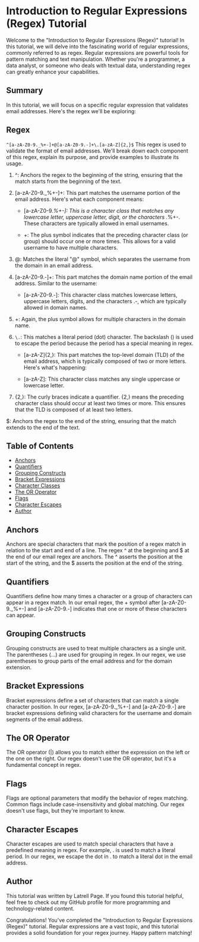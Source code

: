 # Introduction to Regular Expressions (Regex) Tutorial
Welcome to the "Introduction to Regular Expressions (Regex)" tutorial! In this tutorial, we will delve into the fascinating world of regular expressions, commonly referred to as regex. Regular expressions are powerful tools for pattern matching and text manipulation. Whether you're a programmer, a data analyst, or someone who deals with textual data, understanding regex can greatly enhance your capabilities.

## Summary
In this tutorial, we will focus on a specific regular expression that validates email addresses. Here's the regex we'll be exploring:

##  Regex 

`^[a-zA-Z0-9._%+-]+@[a-zA-Z0-9.-]+\.[a-zA-Z]{2,}$`
This regex is used to validate the format of email addresses. We'll break down each component of this regex, explain its purpose, and provide examples to illustrate its usage.

1. ^: Anchors the regex to the beginning of the string, ensuring that the match starts from the beginning of the text.

2. [a-zA-Z0-9._%+-]+: This part matches the username portion of the email address. Here's what each component means:

   - [a-zA-Z0-9._%+-]: This is a character class that matches any lowercase letter, uppercase letter, digit, or the characters ._%+-. These characters are typically allowed in email usernames.

   - +: The plus symbol indicates that the preceding character class (or group) should occur one or more times. This allows for a valid username to have multiple characters.

3. @: Matches the literal "@" symbol, which separates the username from the domain in an email address.

4. [a-zA-Z0-9.-]+: This part matches the domain name portion of the email address. Similar to the username:

    - [a-zA-Z0-9.-]: This character class matches lowercase letters, uppercase letters, digits, and the characters .-, which are typically allowed in domain names.

5. +: Again, the plus symbol allows for multiple characters in the domain name.

6. `\.`: This matches a literal period (dot) character. The backslash (\) is used to escape the period because the period has a special meaning in regex.

    - [a-zA-Z]{2,}: This part matches the top-level domain (TLD) of the email address, which is typically composed of two or more letters. Here's what's happening:

    - [a-zA-Z]: This character class matches any single uppercase or lowercase letter.

7. {2,}: The curly braces indicate a quantifier. {2,} means the preceding character class should occur at least two times or more. This ensures that the TLD is composed of at least two letters.

$: Anchors the regex to the end of the string, ensuring that the match extends to the end of the text.

## Table of Contents 
- [Anchors](#anchors)
- [Quantifiers](#quantifiers)
- [Grouping Constructs](#grouping-constructs)
- [Bracket Expressions](#bracket-expressions)
- [Character Classes](#character-classes)
- [The OR Operator](#the-or-operator)
- [Flags](#flags)
- [Character Escapes](#character-escapes)
- [Author](#author)


<a id="anchors"></a>
## Anchors

Anchors are special characters that mark the position of a regex match in relation to the start and end of a line. The regex ^ at the beginning and $ at the end of our email regex are anchors. The ^ asserts the position at the start of the string, and the $ asserts the position at the end of the string.

<a id="quantifiers"></a>
## Quantifiers

Quantifiers define how many times a character or a group of characters can appear in a regex match. In our email regex, the + symbol after [a-zA-Z0-9._%+-] and [a-zA-Z0-9.-] indicates that one or more of these characters can appear.

<a id="grouping-constructs"></a>
## Grouping Constructs

Grouping constructs are used to treat multiple characters as a single unit. The parentheses (...) are used for grouping in regex. In our regex, we use parentheses to group parts of the email address and for the domain extension.

<a id="#bracket-expressions"></a>
## Bracket Expressions

Bracket expressions define a set of characters that can match a single character position. In our regex, [a-zA-Z0-9._%+-] and [a-zA-Z0-9.-] are bracket expressions defining valid characters for the username and domain segments of the email address.

<a id="#the-or-operator"></a>
## The OR Operator

The OR operator (|) allows you to match either the expression on the left or the one on the right. Our regex doesn't use the OR operator, but it's a fundamental concept in regex.

<a id="flags"></a>
## Flags

Flags are optional parameters that modify the behavior of regex matching. Common flags include case-insensitivity and global matching. Our regex doesn't use flags, but they're important to know.

<a id="character-escapes"></a>
## Character Escapes

Character escapes are used to match special characters that have a predefined meaning in regex. For example, \. is used to match a literal period. In our regex, we escape the dot in \. to match a literal dot in the email address.

<a id="author"></a>
## Author

This tutorial was written by Latrell Page. If you found this tutorial helpful, feel free to check out my GitHub profile for more programming and technology-related content.

Congratulations! You've completed the "Introduction to Regular Expressions (Regex)" tutorial. Regular expressions are a vast topic, and this tutorial provides a solid foundation for your regex journey. Happy pattern matching!
